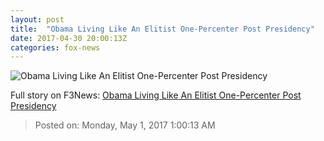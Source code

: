 ```yaml
---
layout: post
title:  "Obama Living Like An Elitist One-Percenter Post Presidency"
date: 2017-04-30 20:00:13Z
categories: fox-news
---
```


![Obama Living Like An Elitist One-Percenter Post Presidency](http://nation.foxnews.com/sites/nation.foxnews.com/files/styles/story_624_300/public/obamatux-ap_9.jpg)




Full story on F3News: [Obama Living Like An Elitist One-Percenter Post Presidency](http://www.f3nws.com/n/EyyMXJ)

> Posted on: Monday, May 1, 2017 1:00:13 AM
